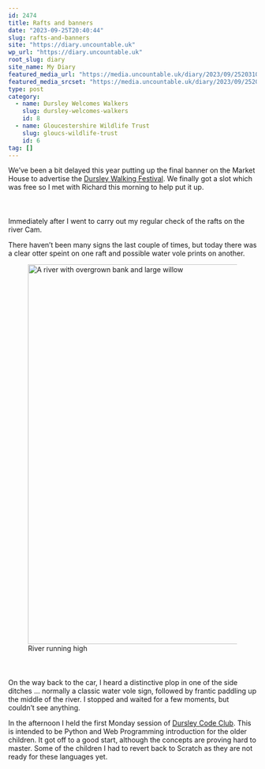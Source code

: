 ```yaml
---
id: 2474
title: Rafts and banners
date: "2023-09-25T20:40:44"
slug: rafts-and-banners
site: "https://diary.uncountable.uk"
wp_url: "https://diary.uncountable.uk"
root_slug: diary
site_name: My Diary
featured_media_url: "https://media.uncountable.uk/diary/2023/09/25203104/IMG20230925102719.webp"
featured_media_srcset: "https://media.uncountable.uk/diary/2023/09/25203104/IMG20230925102719-300x187.webp 300w, https://media.uncountable.uk/diary/2023/09/25203104/IMG20230925102719-1024x639.webp 1024w, https://media.uncountable.uk/diary/2023/09/25203104/IMG20230925102719-150x150.webp 150w, https://media.uncountable.uk/diary/2023/09/25203104/IMG20230925102719-640x399.webp 640w, https://media.uncountable.uk/diary/2023/09/25203104/IMG20230925102719.webp 2000w"
type: post
category:
  - name: Dursley Welcomes Walkers
    slug: dursley-welcomes-walkers
    id: 8
  - name: Gloucestershire Wildlife Trust
    slug: gloucs-wildlife-trust
    id: 6
tag: []
---
```



<p>We&#8217;ve been a bit delayed this year putting up the final banner on the Market House to advertise the <a href="https://festival.dursleywelcomeswalkers.org.uk/">Dursley Walking Festival</a>.  We finally got a slot which was free so I met with Richard this morning to help put it up.</p>


<style>.kb-row-layout-id2474_b7d415-a9 > .kt-row-column-wrap{align-content:start;}:where(.kb-row-layout-id2474_b7d415-a9 > .kt-row-column-wrap) > .wp-block-kadence-column{justify-content:start;}.kb-row-layout-id2474_b7d415-a9 > .kt-row-column-wrap{column-gap:var(--global-kb-gap-md, 2rem);row-gap:var(--global-kb-gap-md, 2rem);padding-top:var(--global-kb-spacing-sm, 1.5rem);padding-bottom:var(--global-kb-spacing-sm, 1.5rem);grid-template-columns:repeat(2, minmax(0, 1fr));}.kb-row-layout-id2474_b7d415-a9 > .kt-row-layout-overlay{opacity:0.30;}@media all and (max-width: 1024px){.kb-row-layout-id2474_b7d415-a9 > .kt-row-column-wrap{grid-template-columns:repeat(2, minmax(0, 1fr));}}@media all and (max-width: 767px){.kb-row-layout-id2474_b7d415-a9 > .kt-row-column-wrap{grid-template-columns:minmax(0, 1fr);}.kb-row-layout-id2474_b7d415-a9 > .kt-row-column-wrap > .wp-block-kadence-column:nth-of-type(1){order:2;}.kb-row-layout-id2474_b7d415-a9 > .kt-row-column-wrap > .wp-block-kadence-column:nth-of-type(2){order:1;}.kb-row-layout-id2474_b7d415-a9 > .kt-row-column-wrap > .wp-block-kadence-column:nth-of-type(3){order:12;}.kb-row-layout-id2474_b7d415-a9 > .kt-row-column-wrap > .wp-block-kadence-column:nth-of-type(4){order:11;}.kb-row-layout-id2474_b7d415-a9 > .kt-row-column-wrap > .wp-block-kadence-column:nth-of-type(5){order:22;}.kb-row-layout-id2474_b7d415-a9 > .kt-row-column-wrap > .wp-block-kadence-column:nth-of-type(6){order:21;}.kb-row-layout-id2474_b7d415-a9 > .kt-row-column-wrap > .wp-block-kadence-column:nth-of-type(7){order:32;}.kb-row-layout-id2474_b7d415-a9 > .kt-row-column-wrap > .wp-block-kadence-column:nth-of-type(8){order:31;}}</style><div class="kb-row-layout-wrap kb-row-layout-id2474_b7d415-a9 alignnone wp-block-kadence-rowlayout"><div class="kt-row-column-wrap kt-has-2-columns kt-row-layout-equal kt-tab-layout-inherit kt-mobile-layout-row kt-row-valign-top">
<style>.kadence-column2474_cdd401-b1 > .kt-inside-inner-col,.kadence-column2474_cdd401-b1 > .kt-inside-inner-col:before{border-top-left-radius:0px;border-top-right-radius:0px;border-bottom-right-radius:0px;border-bottom-left-radius:0px;}.kadence-column2474_cdd401-b1 > .kt-inside-inner-col{column-gap:var(--global-kb-gap-sm, 1rem);}.kadence-column2474_cdd401-b1 > .kt-inside-inner-col{flex-direction:column;}.kadence-column2474_cdd401-b1 > .kt-inside-inner-col > .aligncenter{width:100%;}.kadence-column2474_cdd401-b1 > .kt-inside-inner-col:before{opacity:0.3;}.kadence-column2474_cdd401-b1{position:relative;}@media all and (max-width: 1024px){.kadence-column2474_cdd401-b1 > .kt-inside-inner-col{flex-direction:column;justify-content:center;}}@media all and (max-width: 767px){.kadence-column2474_cdd401-b1 > .kt-inside-inner-col{flex-direction:column;justify-content:center;}}</style>
<div class="wp-block-kadence-column kadence-column2474_cdd401-b1"><div class="kt-inside-inner-col">
<p>Immediately after I went to carry out my regular check of the rafts on the river Cam.  </p>



<p>There haven&#8217;t been many signs the last couple of times, but today there was a clear otter speint on one raft and possible water vole prints on another.</p>
</div></div>


<style>.kadence-column2474_9dd7e9-c6 > .kt-inside-inner-col,.kadence-column2474_9dd7e9-c6 > .kt-inside-inner-col:before{border-top-left-radius:0px;border-top-right-radius:0px;border-bottom-right-radius:0px;border-bottom-left-radius:0px;}.kadence-column2474_9dd7e9-c6 > .kt-inside-inner-col{column-gap:var(--global-kb-gap-sm, 1rem);}.kadence-column2474_9dd7e9-c6 > .kt-inside-inner-col{flex-direction:column;}.kadence-column2474_9dd7e9-c6 > .kt-inside-inner-col > .aligncenter{width:100%;}.kadence-column2474_9dd7e9-c6 > .kt-inside-inner-col:before{opacity:0.3;}.kadence-column2474_9dd7e9-c6{position:relative;}@media all and (max-width: 1024px){.kadence-column2474_9dd7e9-c6 > .kt-inside-inner-col{flex-direction:column;justify-content:center;}}@media all and (max-width: 767px){.kadence-column2474_9dd7e9-c6 > .kt-inside-inner-col{flex-direction:column;justify-content:center;}}</style>
<div class="wp-block-kadence-column kadence-column2474_9dd7e9-c6"><div class="kt-inside-inner-col">
<figure class="wp-block-image size-large"><img loading="lazy" decoding="async" width="1024" height="768" src="https://media.uncountable.uk/diary/2023/09/25203103/IMG20230925111418-1024x768.webp" alt="A river with overgrown bank and large willow" class="wp-image-2475" srcset="https://media.uncountable.uk/diary/2023/09/25203103/IMG20230925111418-1024x768.webp 1024w, https://media.uncountable.uk/diary/2023/09/25203103/IMG20230925111418-300x225.webp 300w, https://media.uncountable.uk/diary/2023/09/25203103/IMG20230925111418-640x480.webp 640w, https://media.uncountable.uk/diary/2023/09/25203103/IMG20230925111418.webp 2000w" sizes="auto, (max-width: 1024px) 100vw, 1024px" /><figcaption class="wp-element-caption">River running high</figcaption></figure>
</div></div>

</div></div>


<p>On the way back to the car, I heard a distinctive plop in one of the side ditches ... normally a classic water vole sign, followed by frantic paddling up the middle of the river.  I stopped and waited for a few moments, but couldn&#8217;t see anything.</p>



<p>In the afternoon I held the first Monday session of <a href="https://www.facebook.com/dursleycodeclub">Dursley Code Club</a>.  This is intended to be Python and Web Programming introduction for the older children.  It got off to a good start, although the concepts are proving hard to master.  Some of the children I had to revert back to Scratch as they are not ready for these languages yet.</p>
